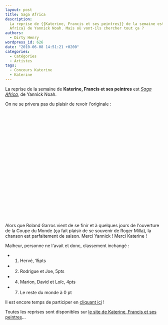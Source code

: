 ```yaml
---
layout: post
title: Saga Africa
description:
  La reprise de {{Katerine, Francis et ses peintres}} de la semaine est {Saga
  Africa} de Yannick Noah. Mais où vont-ils chercher tout ça ?
authors:
  - Dirty Henry
wordpress_id: 626
date: "2010-06-08 14:51:21 +0200"
categories:
  - Catégories
  - Artistes
tags:
  - Concours Katerine
  - Katerine
---
```


La reprise de la semaine de **Katerine, Francis et ses peintres** est
[_Saga Africa_](http://www.katerinefrancisetsespeintres.com/23.html), de Yannick
Noah.

On ne se privera pas du plaisir de revoir l'originale :

<p>
<object width="425" height="344"><param name="movie" value="http://www.youtube.com/v/Xi4bI1PLBsI&hl=fr_FR&fs=1&"></param><param name="allowFullScreen" value="true"></param><param name="allowscriptaccess" value="always"></param><embed src="http://www.youtube.com/v/Xi4bI1PLBsI&hl=fr_FR&fs=1&" type="application/x-shockwave-flash" allowscriptaccess="always" allowfullscreen="true" width="425" height="344"></embed></object>
</p>

Alors que Roland Garros vient de se finir et à quelques jours de l'ouverture de
la Coupe du Monde (ça fait plaisir de se souvenir de Roger Milla), la chanson
est parfaitement de saison. Merci Yannick ! Merci Katerine !

Malheur, personne ne l'avait et donc, classement inchangé :

- 1. Hervé, 15pts
- 2. Rodrigue et Joe, 5pts
- 4. Marion, David et Loïc, 4pts
- 7. Le reste du monde à 0 pt

Il est encore temps de participer en [cliquant ici](569) !

Toutes les reprises sont disponibles sur
[le site de Katerine, Francis et ses peintres](http://www.katerinefrancisetsespeintres.com/)…
